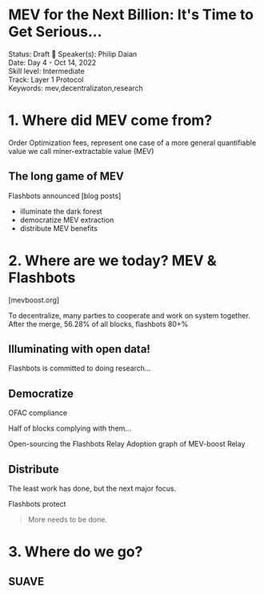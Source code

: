 # MEV for the Next Billion: It's Time to Get Serious...

Status: Draft 📝
Speaker(s): Philip Daian  
Date: Day 4 - Oct 14, 2022  
Skill level: Intermediate  
Track: Layer 1 Protocol  
Keywords: mev,decentralizaton,research  

# 1. Where did MEV come from?
Order Optimization fees, represent one case of a more general quantifiable value we call miner-extractable value (MEV) 

## The long game of MEV
Flashbots announced [blog posts]

- illuminate the dark forest
- democratize MEV extraction
- distribute MEV benefits

# 2. Where are we today? MEV & Flashbots

[mevboost.org]

To decentralize, many parties to cooperate and work on system together.
After the merge, 56.28% of all blocks, flashbots 80+%

## Illuminating with open data!

Flashbots is committed to doing research...

## Democratize 
OFAC compliance

Half of blocks complying with them...

Open-sourcing the Flashbots Relay
Adoption graph of MEV-boost Relay

## Distribute
The least work has done, but the next major focus.

Flashbots protect

> More needs to be done.

# 3. Where do we go?

## SUAVE



